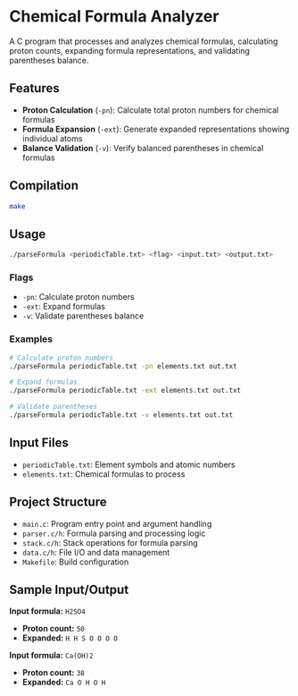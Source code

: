 # Chemical Formula Analyzer

A C program that processes and analyzes chemical formulas, calculating proton counts, expanding formula representations, and validating parentheses balance.

## Features

- **Proton Calculation** (`-pn`): Calculate total proton numbers for chemical formulas
- **Formula Expansion** (`-ext`): Generate expanded representations showing individual atoms
- **Balance Validation** (`-v`): Verify balanced parentheses in chemical formulas

## Compilation

```bash
make
```

## Usage

```bash
./parseFormula <periodicTable.txt> <flag> <input.txt> <output.txt>
```

### Flags
- `-pn`: Calculate proton numbers
- `-ext`: Expand formulas 
- `-v`: Validate parentheses balance

### Examples

```bash
# Calculate proton numbers
./parseFormula periodicTable.txt -pn elements.txt out.txt

# Expand formulas
./parseFormula periodicTable.txt -ext elements.txt out.txt

# Validate parentheses
./parseFormula periodicTable.txt -v elements.txt out.txt
```

## Input Files

- `periodicTable.txt`: Element symbols and atomic numbers
- `elements.txt`: Chemical formulas to process

## Project Structure

- `main.c`: Program entry point and argument handling
- `parser.c/h`: Formula parsing and processing logic
- `stack.c/h`: Stack operations for formula parsing
- `data.c/h`: File I/O and data management
- `Makefile`: Build configuration

## Sample Input/Output

**Input formula:** `H2SO4`
- **Proton count:** `50`
- **Expanded:** `H H S O O O O`

**Input formula:** `Ca(OH)2`
- **Proton count:** `38`
- **Expanded:** `Ca O H O H`